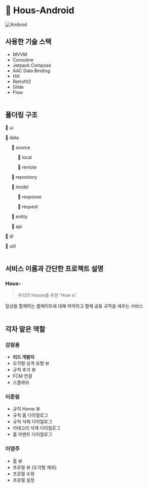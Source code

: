 # 🏡 Hous-Android
![Android](https://user-images.githubusercontent.com/82709044/182391860-4c190765-8aab-4e7c-887d-644b18c845aa.png)

## 사용한 기술 스택
- MVVM
- Coroutine
- Jetpack Compose
- AAC Data Binding
- Hilt
- Retrofit2
- Glide
- Flow
<br/><br/>

## 폴더링 구조
📁 ui

📁 data

&nbsp;&nbsp;&nbsp;&nbsp;&nbsp;📁 source

&nbsp;&nbsp;&nbsp;&nbsp;&nbsp;&nbsp;&nbsp;&nbsp;&nbsp;&nbsp;📁 local

&nbsp;&nbsp;&nbsp;&nbsp;&nbsp;&nbsp;&nbsp;&nbsp;&nbsp;&nbsp;📁 remote

&nbsp;&nbsp;&nbsp;&nbsp;&nbsp;📁 repository

&nbsp;&nbsp;&nbsp;&nbsp;&nbsp;📁 model

&nbsp;&nbsp;&nbsp;&nbsp;&nbsp;&nbsp;&nbsp;&nbsp;&nbsp;&nbsp;📁 response

&nbsp;&nbsp;&nbsp;&nbsp;&nbsp;&nbsp;&nbsp;&nbsp;&nbsp;&nbsp;📁 request

&nbsp;&nbsp;&nbsp;&nbsp;&nbsp;📁 entity

&nbsp;&nbsp;&nbsp;&nbsp;&nbsp;📁 api

📁 di

📁 util
<br/><br/>

## 서비스 이름과 간단한 프로젝트 설명

### Hous-
> 우리의 House를 위한 'How is'

일상을 함께하는 룸메이트에 대해 파악하고 함께 공동 규칙을 세우는 서비스
<br/><br/>

## 각자 맡은 역할

### 강원용
- **리드 개발자**
- 오각형 성격 유형 뷰
- 규칙 추가 뷰
- FCM 연결
- 스플래쉬

### 이준원
- 규칙 Home 뷰
- 규칙 홈 다이얼로그
- 규칙 삭제 다이얼로그
- 카테고리 삭제 다이얼로그
- 홈 이벤트 다이얼로그

### 이영주
- 홈 뷰
- 프로필 뷰 (오각형 제외)
- 프로필 수정
- 프로필 설정
